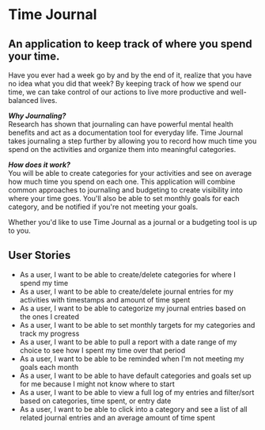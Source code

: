 # Time Journal

## An application to keep track of where you spend your time. 

Have you ever had a week go by and by the end of it, realize that you have no idea what you did that week? By keeping
 track of how we spend our time, we can take control of our actions to live more productive and well-balanced lives. 
 
_**Why Journaling?**_<br>
Research has shown that journaling can have powerful mental health benefits and act as a documentation tool for everyday
life. Time Journal takes journaling a step further by allowing you to record how much time you spend on the activities
and organize them into meaningful categories. 
 
_**How does it work?**_<br>
You will be able to create categories for your activities and see on average how much time you spend on each one. 
This application will combine common approaches to journaling and budgeting to create visibility into where your time
 goes. You'll also be able to set monthly goals for each category, and be notified if you're not meeting your goals. 
 
Whether you'd like to use Time Journal as a journal or a budgeting tool is up to you. <br>

## User Stories

- As a user, I want to be able to create/delete categories for where I spend my time
- As a user, I want to be able to create/delete journal entries for my activities with timestamps and amount of time spent
- As a user, I want to be able to categorize my journal entries based on the ones I created
- As a user, I want to be able to set monthly targets for my categories and track my progress
- As a user, I want to be able to pull a report with a date range of my choice to see how I spent my time over that period
- As a user, I want to be able to be reminded when I'm not meeting my goals each month
- As a user, I want to be able to have default categories and goals set up for me because I might not know where to start
- As a user, I want to be able to view a full log of my entries and filter/sort based on categories, time spent, or entry date
- As a user, I want to be able to click into a category and see a list of all related journal entries and an average amount of time spent
